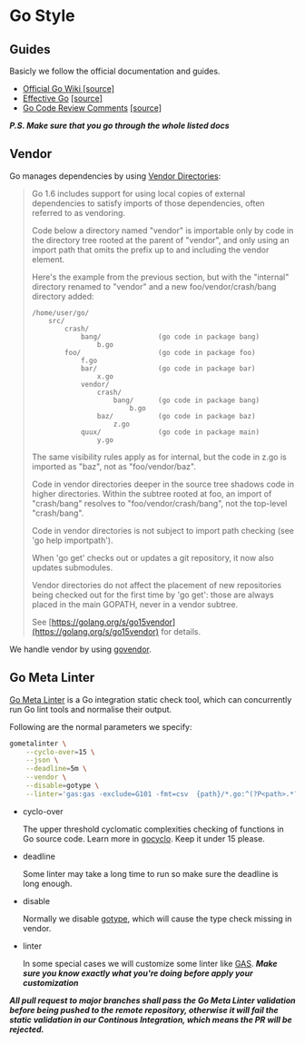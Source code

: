 # Go Style 

## Guides

Basicly we follow the official documentation and guides.  

- [Official Go Wiki [source]](https://github.com/golang/go/wiki)
- [Effective Go](./effective_go.md) [[source]](https://golang.org/doc/effective_go.html)
- [Go Code Review Comments](./go_code_review_comments.md) [[source]](https://github.com/golang/go/wiki/CodeReviewComments)

__*P.S. Make sure that you go through the whole listed docs*__

## Vendor

Go manages dependencies by using [Vendor Directories](https://golang.org/cmd/go/#hdr-Vendor_Directories):

> Go 1.6 includes support for using local copies of external dependencies to satisfy imports of those dependencies, often referred to as vendoring.
> 
> Code below a directory named "vendor" is importable only by code in the directory tree rooted at the parent of "vendor", and only using an import path that omits the prefix up to and including the vendor element.
> 
> Here's the example from the previous section, but with the "internal" directory renamed to "vendor" and a new foo/vendor/crash/bang directory added:
> 
> ```
> /home/user/go/
>     src/
>         crash/
>             bang/              (go code in package bang)
>                 b.go
>         foo/                   (go code in package foo)
>             f.go
>             bar/               (go code in package bar)
>                 x.go
>             vendor/
>                 crash/
>                     bang/      (go code in package bang)
>                         b.go
>                 baz/           (go code in package baz)
>                     z.go
>             quux/              (go code in package main)
>                 y.go
> ```
> 
> The same visibility rules apply as for internal, but the code in z.go is imported as "baz", not as "foo/vendor/baz".
> 
> Code in vendor directories deeper in the source tree shadows code in higher directories. Within the subtree rooted at foo, an import of "crash/bang" resolves to "foo/vendor/crash/bang", not the top-level "crash/bang".
> 
> Code in vendor directories is not subject to import path checking (see 'go help importpath').
> 
> When 'go get' checks out or updates a git repository, it now also updates submodules.
> 
> Vendor directories do not affect the placement of new repositories being checked out for the first time by 'go get': those are always placed in the main GOPATH, never in a vendor subtree.
> 
> See [https://golang.org/s/go15vendor](https://golang.org/s/go15vendor) for details.

We handle vendor by using [govendor](github.com/kardianos/govendor). 

## Go Meta Linter 

[Go Meta Linter](https://github.com/alecthomas/gometalinter) is a Go integration static check tool, which can concurrently run Go lint tools and normalise their output.

Following are the normal parameters we specify:

```bash
gometalinter \
    --cyclo-over=15 \
    --json \
    --deadline=5m \
    --vendor \
    --disable=gotype \
    --linter='gas:gas -exclude=G101 -fmt=csv  {path}/*.go:^(?P<path>.*?\.go),(?P<line>\d+),(?P<message>[^,]+,[^,]+,[^,]+)' \
```

- cyclo-over 

    The upper threshold cyclomatic complexities checking of functions in Go source code. Learn more in [gocyclo](https://github.com/alecthomas/gocyclo). Keep it under 15 please.

- deadline

    Some linter may take a long time to run so make sure the deadline is long enough.

- disable

    Normally we disable [gotype](https://godoc.org/golang.org/x/tools/cmd/gotype), which will cause the type check missing in vendor. 

- linter

    In some special cases we will customize some linter like [GAS](https://github.com/GoASTScanner/gas). __*Make sure you know exactly what you're doing before apply your customization*__

__*All pull request to major branches shall pass the Go Meta Linter validation before being pushed to the remote repository, otherwise it will fail the static validation in our Continous Integration, which means the PR will be rejected.*__
